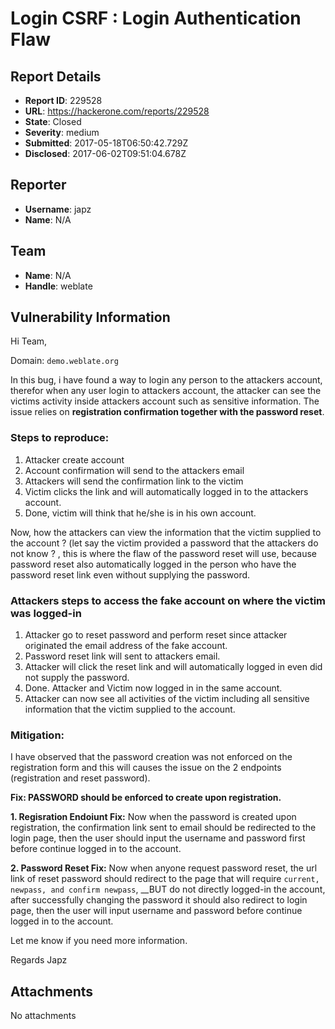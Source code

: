 # Login CSRF : Login Authentication Flaw

## Report Details
- **Report ID**: 229528
- **URL**: https://hackerone.com/reports/229528
- **State**: Closed
- **Severity**: medium
- **Submitted**: 2017-05-18T06:50:42.729Z
- **Disclosed**: 2017-06-02T09:51:04.678Z

## Reporter
- **Username**: japz
- **Name**: N/A

## Team
- **Name**: N/A
- **Handle**: weblate

## Vulnerability Information
Hi Team,

Domain: `demo.weblate.org`

In this bug, i have found a way to login any person to the attackers account, therefor when any user login to attackers account, the attacker can see the victims activity inside attackers account such as sensitive information. The issue relies on __registration confirmation together with the password reset__.

### Steps to reproduce:

  1. Attacker create account
  2. Account confirmation will send to the attackers email 
  3. Attackers will send the confirmation link to the victim
  4. Victim clicks the link and will automatically logged in to the attackers account.
  5. Done, victim will think that he/she is in his own account.

Now, how the attackers can view the information that the victim supplied to the account ? (let say the victim provided a password that the attackers do not know ? , this is where the flaw of the password reset will use, because password reset also automatically logged in the person who have the password reset link even without supplying the password.

### Attackers steps to access the fake account on where the victim was logged-in

  1. Attacker go to reset password and perform reset since attacker originated the email address of the fake account.
  2. Password reset link will sent to attackers email.
  3. Attacker will click the reset link and will automatically logged in even did not supply the password.
  4. Done. Attacker and Victim now logged in in the same account.
  5. Attacker can now see all activities of the victim including all sensitive information that the victim supplied to the account.

### Mitigation:

I have observed that the password creation was not enforced on the registration form and this will causes the issue on the 2 endpoints (registration and reset password).

__Fix: PASSWORD should be enforced to create upon registration.__

__1. Regisration Endoiunt Fix:__ Now when the password is created upon registration, the confirmation link sent to email should be redirected to the login page, then the user should input the username and password first before continue logged in to the account.

__2. Password Reset Fix:__ Now when anyone request password reset, the url link of reset password should redirect to the page that will require `current, newpass, and confirm newpass`, __BUT do not directly logged-in the account, after successfully changing the password it should also redirect to login page, then the user will input username and password before continue logged in to the account.

Let me know if you need more information.

Regards
Japz

## Attachments
No attachments
